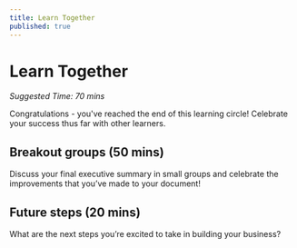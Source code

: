 ```yaml
---
title: Learn Together
published: true
---
```

# Learn Together
*Suggested Time: 70 mins*

Congratulations - you've reached the end of this learning circle! Celebrate your success thus far with other learners.

## Breakout groups (50 mins) 

Discuss your final executive summary in small groups and celebrate the improvements that you’ve made to your document!

## Future steps (20 mins)

What are the next steps you’re excited to take in building your business?
